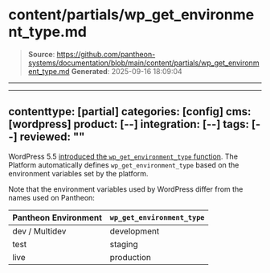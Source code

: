 # content/partials/wp_get_environment_type.md

> **Source**: https://github.com/pantheon-systems/documentation/blob/main/content/partials/wp_get_environment_type.md
> **Generated**: 2025-09-16 18:09:04

---

---
contenttype: [partial]
categories: [config]
cms: [wordpress]
product: [--]
integration: [--]
tags: [--]
reviewed: ""
---

WordPress 5.5 [introduced the `wp_get_environment_type` function](https://make.wordpress.org/core/2020/07/24/new-wp_get_environment_type-function-in-wordpress-5-5/). The Platform automatically defines `wp_get_environment_type` based on the environment variables set by the platform.

Note that the environment variables used by WordPress differ from the names used on Pantheon:

| Pantheon Environment | `wp_get_environment_type` |
|----------------------|---------------------------|
| dev / Multidev       | development               |
| test                 | staging                   |
| live                 | production                |
